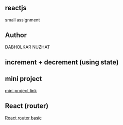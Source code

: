 ## reactjs
small  assignment

## Author
DABHOLKAR NUZHAT

## increment + decrement (using state)

## mini project 
[mini project link](https://comforting-zuccutto-9b15cb.netlify.app/)



## React (router)
[React router basic](https://routernd.netlify.app/)
